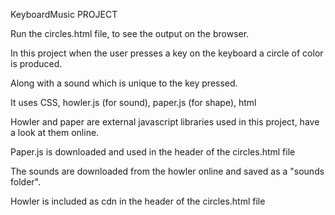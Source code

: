 KeyboardMusic PROJECT

Run the circles.html file, to see the output on the browser.

In this project when the user presses a key on the keyboard a circle of color is produced. 

Along with a sound which is unique to the key pressed.

It uses CSS, howler.js (for sound), paper.js (for shape), html

Howler and paper are external javascript libraries used in this project, have a look at them online.

Paper.js is downloaded and used in the header of the circles.html file

The sounds are downloaded from the howler online and saved as a  "sounds folder".

Howler is included as cdn in the header of the circles.html file
